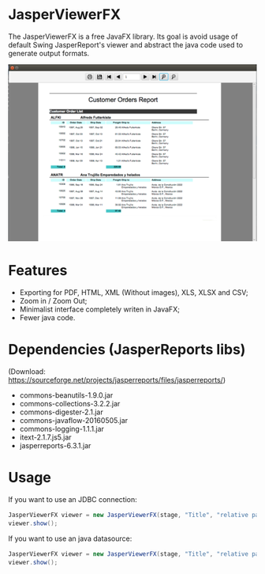 # JasperViewerFX

The JasperViewerFX is a free JavaFX library. Its goal is avoid usage of default Swing JasperReport's viewer and abstract the java code used to generate output formats.

![viewer](jasperviewer.png)

# Features
- Exporting for PDF, HTML, XML (Without images), XLS, XLSX and CSV;
- Zoom in / Zoom Out;
- Minimalist interface completely writen in JavaFX;
- Fewer java code.

# Dependencies (JasperReports libs)
(Download: https://sourceforge.net/projects/jasperreports/files/jasperreports/)
- commons-beanutils-1.9.0.jar
- commons-collections-3.2.2.jar
- commons-digester-2.1.jar
- commons-javaflow-20160505.jar
- commons-logging-1.1.1.jar
- itext-2.1.7.js5.jar
- jasperreports-6.3.1.jar

# Usage

If you want to use an JDBC connection:
```java
JasperViewerFX viewer = new JasperViewerFX(stage, "Title", "relative path to .jasper", params, connection);
viewer.show();
```
If you want to use an java datasource:
```java
JasperViewerFX viewer = new JasperViewerFX(stage, "Title", "relative path to .jasper", params, JRBeanCollectionDataSource);
viewer.show();
```
